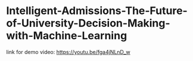 # Intelligent-Admissions-The-Future-of-University-Decision-Making-with-Machine-Learning
link for demo video:
https://youtu.be/fga4jNLnD_w
